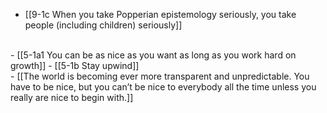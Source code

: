 - [[9-1c When you take Popperian epistemology seriously, you take people (including children) seriously]]
<br>
- [[5-1a1 You can be as nice as you want as long as you work hard on growth]]
- [[5-1b Stay upwind]]
<br>
- [[The world is becoming ever more transparent and unpredictable. You have to be nice, but you can’t be nice to everybody all the time unless you really are nice to begin with.]]
